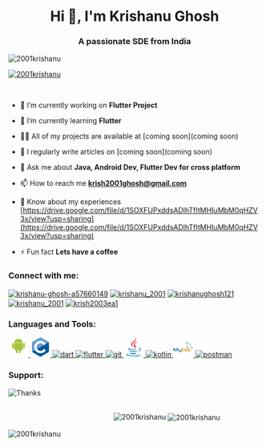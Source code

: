 

<!--
**2001Krishanu/2001Krishanu** is a ✨ _special_ ✨ repository because its `README.md` (this file) appears on your GitHub profile.
### Hi there 👋
Here are some ideas to get you started:

- 🔭 I’m currently working on ...
- 🌱 I’m currently learning ...
- 👯 I’m looking to collaborate on ...
- 🤔 I’m looking for help with ...
- 💬 Ask me about ...
- 📫 How to reach me: ...
- 😄 Pronouns: ...
- ⚡ Fun fact: ...
-->

<h1 align="center">Hi 👋, I'm Krishanu Ghosh</h1>
<h3 align="center">A passionate SDE from India</h3>

<p align="left"> <img src="https://komarev.com/ghpvc/?username=2001krishanu&label=Profile%20views&color=0e75b6&style=flat" alt="2001krishanu" /> </p>

<p align="left"> <a href="https://github.com/ryo-ma/github-profile-trophy"><img src="https://github-profile-trophy.vercel.app/?username=2001krishanu" alt="2001krishanu" /></a> </p>

<p align="left"> <a href="https://twitter.com/" target="blank"><img src="https://img.shields.io/twitter/follow/?logo=twitter&style=for-the-badge" alt="" /></a> </p>

- 🔭 I’m currently working on **Flutter Project**

- 🌱 I’m currently learning **Flutter**

- 👨‍💻 All of my projects are available at [coming soon](coming soon)

- 📝 I regularly write articles on [coming soon](coming soon)

- 💬 Ask me about **Java, Android Dev, Flutter Dev for cross platform**

- 📫 How to reach me **krish2001ghosh@gmail.com**

- 📄 Know about my experiences [https://drive.google.com/file/d/1SOXFUPxddsADlhTfItMHIuMbM0qHZV3x/view?usp=sharing](https://drive.google.com/file/d/1SOXFUPxddsADlhTfItMHIuMbM0qHZV3x/view?usp=sharing)

- ⚡ Fun fact **Lets have a coffee**

<h3 align="left">Connect with me:</h3>
<p align="left">
<a href="https://linkedin.com/in/krishanu-ghosh-a57660149" target="blank"><img align="center" src="https://raw.githubusercontent.com/rahuldkjain/github-profile-readme-generator/master/src/images/icons/Social/linked-in-alt.svg" alt="krishanu-ghosh-a57660149" height="30" width="40" /></a>
<a href="https://instagram.com/krishanu_2001" target="blank"><img align="center" src="https://raw.githubusercontent.com/rahuldkjain/github-profile-readme-generator/master/src/images/icons/Social/instagram.svg" alt="krishanu_2001" height="30" width="40" /></a>
<a href="https://www.hackerrank.com/krishanughosh121" target="blank"><img align="center" src="https://raw.githubusercontent.com/rahuldkjain/github-profile-readme-generator/master/src/images/icons/Social/hackerrank.svg" alt="krishanughosh121" height="30" width="40" /></a>
<a href="https://www.leetcode.com/krishanu_2001" target="blank"><img align="center" src="https://raw.githubusercontent.com/rahuldkjain/github-profile-readme-generator/master/src/images/icons/Social/leet-code.svg" alt="krishanu_2001" height="30" width="40" /></a>
<a href="https://auth.geeksforgeeks.org/user/krish2003ea1" target="blank"><img align="center" src="https://raw.githubusercontent.com/rahuldkjain/github-profile-readme-generator/master/src/images/icons/Social/geeks-for-geeks.svg" alt="krish2003ea1" height="30" width="40" /></a>
</p>

<h3 align="left">Languages and Tools:</h3>
<p align="left"> <a href="https://developer.android.com" target="_blank" rel="noreferrer"> <img src="https://raw.githubusercontent.com/devicons/devicon/master/icons/android/android-original-wordmark.svg" alt="android" width="40" height="40"/> </a> <a href="https://www.cprogramming.com/" target="_blank" rel="noreferrer"> <img src="https://raw.githubusercontent.com/devicons/devicon/master/icons/c/c-original.svg" alt="c" width="40" height="40"/> </a> <a href="https://dart.dev" target="_blank" rel="noreferrer"> <img src="https://www.vectorlogo.zone/logos/dartlang/dartlang-icon.svg" alt="dart" width="40" height="40"/> </a> <a href="https://flutter.dev" target="_blank" rel="noreferrer"> <img src="https://www.vectorlogo.zone/logos/flutterio/flutterio-icon.svg" alt="flutter" width="40" height="40"/> </a> <a href="https://git-scm.com/" target="_blank" rel="noreferrer"> <img src="https://www.vectorlogo.zone/logos/git-scm/git-scm-icon.svg" alt="git" width="40" height="40"/> </a> <a href="https://www.java.com" target="_blank" rel="noreferrer"> <img src="https://raw.githubusercontent.com/devicons/devicon/master/icons/java/java-original.svg" alt="java" width="40" height="40"/> </a> <a href="https://kotlinlang.org" target="_blank" rel="noreferrer"> <img src="https://www.vectorlogo.zone/logos/kotlinlang/kotlinlang-icon.svg" alt="kotlin" width="40" height="40"/> </a> <a href="https://www.mysql.com/" target="_blank" rel="noreferrer"> <img src="https://raw.githubusercontent.com/devicons/devicon/master/icons/mysql/mysql-original-wordmark.svg" alt="mysql" width="40" height="40"/> </a> <a href="https://postman.com" target="_blank" rel="noreferrer"> <img src="https://www.vectorlogo.zone/logos/getpostman/getpostman-icon.svg" alt="postman" width="40" height="40"/> </a> </p>

<h3 align="left">Support:</h3>
<p><a href="https://www.buymeacoffee.com/Thanks"> <img align="left" src="https://cdn.buymeacoffee.com/buttons/v2/default-yellow.png" height="50" width="210" alt="Thanks" /></a></p><br><br>

<p><img align="left" src="https://github-readme-stats.vercel.app/api/top-langs?username=2001krishanu&show_icons=true&locale=en&layout=compact" alt="2001krishanu" /></p>

<p>&nbsp;<img align="center" src="https://github-readme-stats.vercel.app/api?username=2001krishanu&show_icons=true&locale=en" alt="2001krishanu" /></p>

<p><img align="center" src="https://github-readme-streak-stats.herokuapp.com/?user=2001krishanu&" alt="2001krishanu" /></p>
